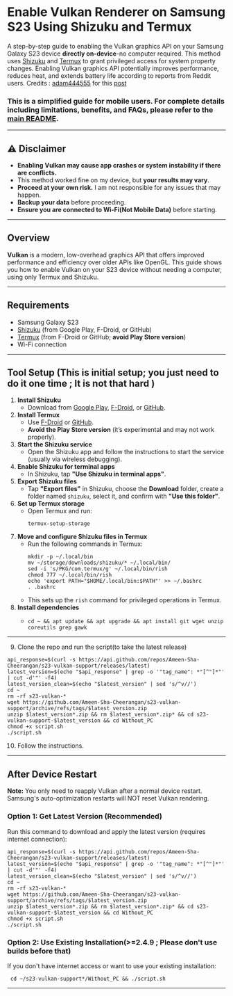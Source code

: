 # Enable Vulkan Renderer on Samsung S23 Using Shizuku and Termux

A step-by-step guide to enabling the Vulkan graphics API on your Samsung Galaxy S23 device **directly on-device**-no computer required. This method uses [Shizuku](https://shizuku.rikka.app/) and [Termux](https://termux.com/) to grant privileged access for system property changes. Enabling Vulkan graphics API potentially improves performance, reduces heat, and extends battery life according to reports from Reddit users.
Credits : [adam444555](https://www.reddit.com/user/adam444555/) for this [post](https://www.reddit.com/r/GalaxyS23Ultra/comments/1kbisga/full_tutorial_enable_vulkan_on_s23u_without_pc/)

### This is a simplified guide for mobile users. For complete details including limitations, benefits, and FAQs, please refer to the [main README](https://github.com/Ameen-Sha-Cheerangan/s23-vulkan-support/blob/main/README.md).

---

## ⚠️ Disclaimer

- **Enabling Vulkan may cause app crashes or system instability if there are conflicts.**
- This method worked fine on my device, but **your results may vary**.
- **Proceed at your own risk.** I am not responsible for any issues that may happen.
- **Backup your data** before proceeding.
- **Ensure you are connected to Wi-Fi(Not Mobile Data)** before starting.

---

## Overview

**Vulkan** is a modern, low-overhead graphics API that offers improved performance and efficiency over older APIs like OpenGL. This guide shows you how to enable Vulkan on your S23 device without needing a computer, using only Termux and Shizuku.

---

## Requirements

- Samsung Galaxy S23 
- [Shizuku](https://shizuku.rikka.app/) (from Google Play, F-Droid, or GitHub)
- [Termux](https://termux.com/) (from F-Droid or GitHub; **avoid Play Store version**)
- Wi-Fi connection

---

## Tool Setup (This is initial setup; you just need to do it one time ; It is not that hard )

1. **Install Shizuku**
   - Download from [Google Play](https://play.google.com/store/apps/details?id=moe.shizuku.privileged.api), [F-Droid](https://f-droid.org/packages/moe.shizuku.privileged.api/), or [GitHub](https://github.com/RikkaApps/Shizuku).
2. **Install Termux**
   - Use [F-Droid](https://f-droid.org/packages/com.termux/) or [GitHub](https://github.com/termux/termux-app/releases).
   - **Avoid the Play Store version** (it’s experimental and may not work properly).
3. **Start the Shizuku service**
   - Open the Shizuku app and follow the instructions to start the service (usually via wireless debugging).
4. **Enable Shizuku for terminal apps**
   - In Shizuku, tap **"Use Shizuku in terminal apps"**.
5. **Export Shizuku files**
   - Tap **"Export files"** in Shizuku, choose the **Download** folder, create a folder named `shizuku`, select it, and confirm with **"Use this folder"**.
6. **Set up Termux storage**
   - Open Termux and run:
     ```
     termux-setup-storage
     ```
7. **Move and configure Shizuku files in Termux**
   - Run the following commands in Termux:
     ```
     mkdir -p ~/.local/bin
     mv ~/storage/downloads/shizuku/* ~/.local/bin/
     sed -i 's/PKG/com.termux/g' ~/.local/bin/rish
     chmod 777 ~/.local/bin/rish
     echo 'export PATH="$HOME/.local/bin:$PATH"' >> ~/.bashrc
     . .bashrc
     ```
   - This sets up the `rish` command for privileged operations in Termux.
8. **Install dependencies**
   - ```
     cd ~ && apt update && apt upgrade && apt install git wget unzip coreutils grep gawk
     ```


---

9. Clone the repo and run the script(to take the latest release)

```
api_response=$(curl -s https://api.github.com/repos/Ameen-Sha-Cheerangan/s23-vulkan-support/releases/latest)
latest_version=$(echo "$api_response" | grep -o '"tag_name": *"[^"]*"' | cut -d'"' -f4)
latest_version_clean=$(echo "$latest_version" | sed 's/^v//')
cd ~
rm -rf s23-vulkan-*
wget https://github.com/Ameen-Sha-Cheerangan/s23-vulkan-support/archive/refs/tags/$latest_version.zip
unzip $latest_version*.zip && rm $latest_version*.zip* && cd s23-vulkan-support-$latest_version && cd Without_PC
chmod +x script.sh
./script.sh
```

10. Follow the instructions.

---
## After Device Restart

**Note:** You only need to reapply Vulkan after a normal device restart. Samsung's auto-optimization restarts will NOT reset Vulkan rendering.

### Option 1: Get Latest Version (Recommended)
Run this command to download and apply the latest version (requires internet connection):
```
api_response=$(curl -s https://api.github.com/repos/Ameen-Sha-Cheerangan/s23-vulkan-support/releases/latest)
latest_version=$(echo "$api_response" | grep -o '"tag_name": *"[^"]*"' | cut -d'"' -f4)
latest_version_clean=$(echo "$latest_version" | sed 's/^v//')
cd ~
rm -rf s23-vulkan-*
wget https://github.com/Ameen-Sha-Cheerangan/s23-vulkan-support/archive/refs/tags/$latest_version.zip
unzip $latest_version*.zip && rm $latest_version*.zip* && cd s23-vulkan-support-$latest_version && cd Without_PC
chmod +x script.sh
./script.sh
```
### Option 2: Use Existing Installation(>=2.4.9 ; Please don't use builds before that)

If you don't have internet access or want to use your existing installation:
```
 cd ~/s23-vulkan-support*/Without_PC && ./script.sh
```

---


